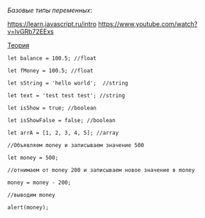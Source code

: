 _Базовые типы переменных_:

https://learn.javascript.ru/intro
https://www.youtube.com/watch?v=lvGRb72EExs

[Теория](https://learn.javascript.ru/types)

`let balance = 100.5; //float`

`let fMoney = 100.5; //float`

`let sString = 'hello world';  //string`

`let text = 'test test test'; //string`

`let isShow = true; //boolean`

`let isShowFalse = false; //boolean`

`let arrA = [1, 2, 3, 4, 5]; //array`


`//Объявляем money и записываем значение 500`

`let money = 500;`

`//отнимаем от money 200 и записываем новое значение в money`

`money = money - 200;`

`//выводим money`

`alert(money);`